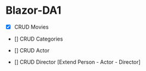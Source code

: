 # Blazor-DA1

- [X] CRUD Movies
- [] CRUD Categories
- [] CRUD Actor

- [] CRUD Director [Extend Person - Actor - Director]
